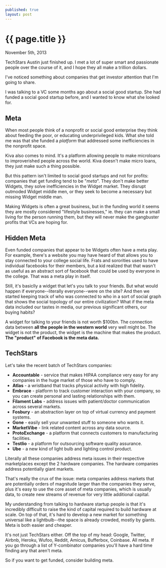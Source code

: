 ```yaml
---
published: true
layout: post
---
```


{{ page.title }}
================

<p class="meta">November 5th, 2013</p>

TechStars Austin just finished up. I met a lot of super smart and passionate people over the course of it, and I hope they all make a trillion dollars. 

I've noticed something about companies that get investor attention that I'm going to share. 

I was talking to a VC some months ago about a social good startup. She had funded a social good startup before, and I wanted to know what she looked for. 

## Meta

When most people think of a nonprofit or social good enterprise they think about feeding the poor, or educating underprivileged kids. What she told me was that she funded a *platform* that addressed some inefficiencies in the nonprofit space.

Kiva also comes to mind. It's a platform allowing people to make microloans to improverished people across the world. Kiva doesn't make micro loans, they just make such a thing possible.

But this pattern isn't limited to social good startups and not for profits: companies that get funding tend to be "*meta*". They don't make better Widgets, they solve inefficiencies in the Widget market. They disrupt outmoded Widget middle men, or they seek to become a necessary but missing Widget middle man. 

Making Widgets is often a great business, but in the funding world it seems they are mostly considered "lifestyle businesses," ie. they can make a small living for the person running them, but they will never make the gangbuster profits that VCs are hoping for.

## Hidden Meta

Even funded companies that appear to be Widgets often have a meta play. For example, there's a website you may have heard of that allows you to stay connected to your college social life. Frats and sororities used to have individual facebooks for their members, but a kid realized that that wasn't as useful as an abstract sort of facebook that could be used by everyone in the college. That was a meta play in itself.

Still, it's basiclly a widget that let's you talk to your friends. But what would happen if everyone--literally everyone--were on the site? And then we started keeping track of who was connected to who in a sort of social graph that shows the social topology of our entire civilization? What if the meta data included our tastes in media, our previous significant others, our buying habits?

A widget for talking to your friends is not worth $100bn. The connection data between **all the people in the western world** very well might be. The widget is not the product, the widget is the machine that makes the product. **The "product" of Facebook is the meta data.**

## TechStars

Let's take the recent batch of TechStars companies:

*	**Accountable** - service that makes HIPAA compliance very easy for any companies in the huge market of those who have to comply.
*	**Atlas** - a wristband that tracks physical activity with high fidelity. 
*	**Embrace** - platform to track customer interaction with your company, so you can create personal and lasting relationships with them.
*	**Filament Labs** - address issues with patient/doctor communication across several markets.
*	**Fosbury** - an abstraction layer on top of virtual currency and payment systems.
*	**Gone** - easily sell your unwanted stuff to someone who wants it.
*	**MarketVibe** - link related content across any data source.  
*	**ProtoExchange** - a platform that connects customers to manufacturing facilities. 
*	**Testlio** - a platform for outsourcing software quality assurance.
*	**Ube** - a new kind of light bulb and lighting control product.

Literally all these companies address meta issues in their respective marketplaces except the 2 hardware companies. The hardware companies address potentially giant markets. 

That's really the crux of the issue: meta companies address markets that are potentially orders of magnitude larger than the companies they serve, plus it's easy to use the core asset of meta companies, which is usually data, to create new streams of revenue for very little additional capital.  

My understanding from talking to hardware startup people is that it's incredibly difficult to raise the kind of capital required to build hardware at scale. On top of that, it's hard to develop a new market for something universal like a lightbulb--the space is already crowded, mostly by giants. Meta is both easier and cheaper. 

It's not just TechStars either. Off the top of my head: Google, Twitter, Airbnb, Heroku, Wufoo, Reddit, Amicus, Bufferbox, Coinbase. All meta. If you go through a list of Y-combinator companies you'll have a hard time finding any that aren't meta. 

So if you want to get funded, consider building meta.